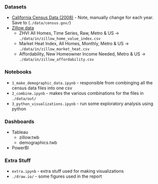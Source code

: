 ### Datasets

- [California Census Data (2008)](https://data.census.gov/app/mdat/ACSPUMS1Y2008/table?cv=ucgid&rv=AGEP_RC1,SEX,SCHL_RC1,HISP_RC1,RAC1P_RC1,PINCP_RC1&wt=PWGTP&g=AwFm-BVBlYDYg&AGEP_RC1=N4IgyiBcIEoKYGMD2ATOACAZkgTugggOZwgA0sUI~A4gKIAKZIAalANpsgAMXpAjJAF8A7Ex7oALknQiyEnAFc4AXVKchADkgA2ACxM~GydL1zFKtSAHaArJACc9prePoNXANRmly5QF8gA&SCHL_RC1=N4IgyiBcIEoKYGMD2ATOACAZkgTugoigK4ICGALgJZIB2pANuheaZTQLZw3kgA0sUcAGEAEgBk~IAGpQA2rJABGAGy9FAdkkjKAcwAW6AM4I9SJI1zo4ARyKUAbgy49e5HETgBdXgoBMABjUATjUADkkwJE50ZHp6OB04XnR4w0N0cj1SGnQAFgBaAE88NB0cODg~Nw9vPwBmXl9cxsVG30kAIVITOHpcAHJ00vKMSz1dPTgcKvcvHyUAVl5-VsUG-yXAxVb-VX9mxWb-dZD-dTVfNUD-UOX2-gA5JHRx-SMTM0YUSgAHPvZSDMap4AL5AA&HISP_RC1=N4IgyiBcIEoKYGMD2ATOACAZkgTu~yaK6aALgIYCWANnMQBKUDOADuQHaULq6UDmldiAA0sKCHoBJMAAURIAGpQA2spAAGAEzD1AZh0AWHQFYdANh0B2HQA4dATmEBGdc6fPtT-U6NPTTiydrJzsnR01XTXdNbU19TQN5RlYOLhFSHABXOABdYTV1J3kAOSRSdGS2TgR0rNycgF8gA&RAC1P_RC1=N4IgyiBcIEoKYGMD2ATOACAZkgTu~yaK6aALgIYCWANnMTuQhoXCADSxSwCCAwgIwAFdiABqUANoSQ-EQHUAFpVKs2pHAFc4AXTbSATCO6YclBOQB26bgFs4p8xfbqtu6QDYjAZ0qXnmnT0QAGY2ABY2AFY2AHY2AA42AE4RAHlSBXt-V20AXyA&PINCP_RC1=N4IgyiBcIEoKYGMD2ATOACAZkgTugKkgC4CGANugA5w4DOSAdgOS3oCWDyAthgBS1sA5gzgoANOgCutDAEEAIgCkAkgDkAwuiJJ0JFACtpRLTuQNapBsZRIyZEnQCUIMbCggACmvUeXIAGpQANpBIAC0AIwAnDFRYpGxABxiAMyQEZAALLGp6QCsAAxFGZkATAWxeWKZkAkxAOy1EX6qxOgAomQyAO4AFjQYAOI4SJLUKC6Y5DIAumKhaYVFkLFRfgAkVUUFJujrcbEuRDiScHML6dsF6dkxGxEFYtu76xGZYodix6fnIGkRS2upVua1cry2RRewI~dy~JzO8z~kFKgMgKRBGxRT0h2j26JhoO~CIuKVRINBIHWpOxO1x62yBKO8N~iyukHqGLBhRpLw5jLhP0RaXqqIBVw2Ip5JAYKHQSAAbjQmYLQgUWjplJwkDxlWcZgBfIA) - Note, manually change for each year. Save to (`./data/census.gov/`)
- [Zillow data](https://www.zillow.com/research/data/)
  - ZHVI All Homes, Time Series, Raw, Metro & US -> `./data/in/zillow_home_value_index.csv`
  - Market Heat Index, All Homes, Monthly, Metro & US -> `./data/in/zillow_market_heat.csv`
  - Affordability, New Homeowner Income Needed, Metro & US -> `./data/in/zillow_affordability.csv`

### Notebooks

- `1_make_demographic_data.ipynb` - responsible from combinging all the census data files into one csv
- `2_combine.ipynb` - makes the various combinations for the files in `./data/out/`
- `3_python_visualizations.ipynb` - run some exploratory analysis using python

### Dashboards

- Tableau
  - zillow.twb
  - demographics.twb
- PowerBI

### Extra Stuff

- `extra.ipynb` - extra stuff used for making visualizations
- `./draw.io/` - some figures used in the report

